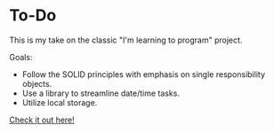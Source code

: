 # To-Do

This is my take on the classic "I'm learning to program" project.

Goals:

- Follow the SOLID principles with emphasis on single responsibility objects.
- Use a library to streamline date/time tasks.
- Utilize local storage.

[Check it out here!](https://jakenead.github.io/to-do/)
